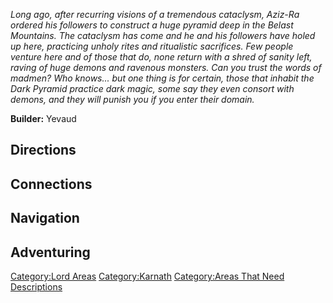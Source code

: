 *Long ago, after recurring visions of a tremendous cataclysm, Aziz-Ra
ordered his followers to construct a huge pyramid deep in the Belast
Mountains. The cataclysm has come and he and his followers have holed up
here, practicing unholy rites and ritualistic sacrifices. Few people
venture here and of those that do, none return with a shred of sanity
left, raving of huge demons and ravenous monsters. Can you trust the
words of madmen? Who knows... but one thing is for certain, those that
inhabit the Dark Pyramid practice dark magic, some say they even consort
with demons, and they will punish you if you enter their domain.*

**Builder:** Yevaud

## Directions

## Connections

## Navigation

## Adventuring

[Category:Lord Areas](Category:Lord_Areas "wikilink")
[Category:Karnath](Category:Karnath "wikilink") [Category:Areas That
Need Descriptions](Category:Areas_That_Need_Descriptions "wikilink")
